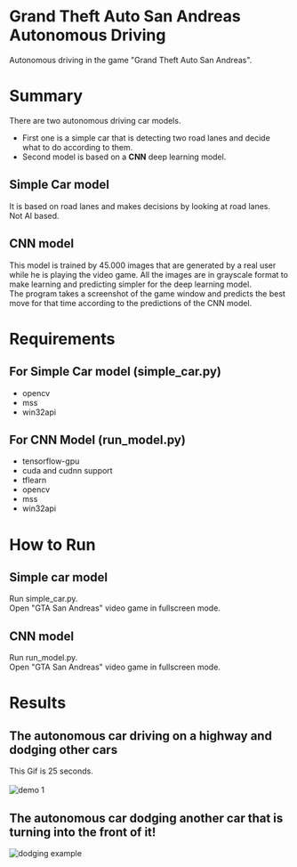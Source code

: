 # Grand Theft Auto San Andreas Autonomous Driving
Autonomous driving in the game "Grand Theft Auto San Andreas".


# Summary
There are two autonomous driving car models. <br>
* First one is a simple car that is detecting two road lanes and decide what to do according to them. <br>
* Second model is based on a **CNN** deep learning model.

## Simple Car model
It is based on road lanes and makes decisions by looking at road lanes. <br>
Not AI based.

## CNN model
This model is trained by 45.000 images that are generated by a real user while he is playing the video game. 
All the images are in grayscale format to make learning and predicting simpler for the deep learning model. <br>
The program takes a screenshot of the game window and predicts the best move for that time according to the predictions of the CNN model.


# Requirements
## For Simple Car model (simple_car.py)
- opencv
- mss
- win32api
## For CNN Model (run_model.py)
- tensorflow-gpu
- cuda and cudnn support
- tflearn
- opencv
- mss
- win32api


# How to Run

## Simple car model
Run simple_car.py. <br>
Open "GTA San Andreas" video game in fullscreen mode.
## CNN model
Run run_model.py. <br>
Open "GTA San Andreas" video game in fullscreen mode.


# Results
## The autonomous car driving on a highway and dodging other cars
This Gif is 25 seconds. <br><br>
![demo 1](https://github.com/yigitatesh/gta_san_andreas_autonomous_driving/blob/main/demos/autonomous_demo_1.gif?raw=true)

## The autonomous car dodging another car that is turning into the front of it!
![dodging example](https://github.com/yigitatesh/gta_san_andreas_autonomous_driving/blob/main/demos/autonomous_near_miss.gif?raw=true)
